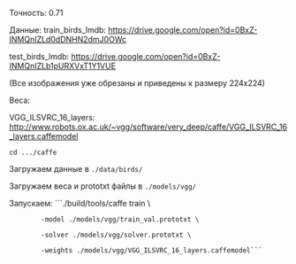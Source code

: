 Точность: 0.71

Данные:
train_birds_lmdb: https://drive.google.com/open?id=0BxZ-INMQnIZLd0dDNHN2dmJ0OWc

test_birds_lmdb: https://drive.google.com/open?id=0BxZ-INMQnIZLb1pURXVxT1Y1VUE

(Все изображения уже обрезаны и приведены к размеру 224х224)

Веса:

VGG_ILSVRC_16_layers: http://www.robots.ox.ac.uk/~vgg/software/very_deep/caffe/VGG_ILSVRC_16_layers.caffemodel


```cd .../caffe```

Загружаем данные в ```./data/birds/```

Загружаем веса и prototxt файлы в ```./models/vgg/```

Запускаем:  ```./build/tools/caffe train \

            -model ./models/vgg/train_val.prototxt \
            
            -solver ./models/vgg/solver.prototxt \
            
            -weights ./models/vgg/VGG_ILSVRC_16_layers.caffemodel```
